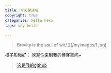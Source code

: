 ```yaml
---
title: 今天建站啦
copyright: true
categories: hello hexo
tags: say hello

---
```

<blockquote class="blockquote-center">Brevity is the soul of wit.![](/myimages/1.jpg)</blockquote>

<!--more-->

橙子彤你好：
   欢迎你来到我的博客空间~

> [这是我的github](https://github.com/jhsxd/)

